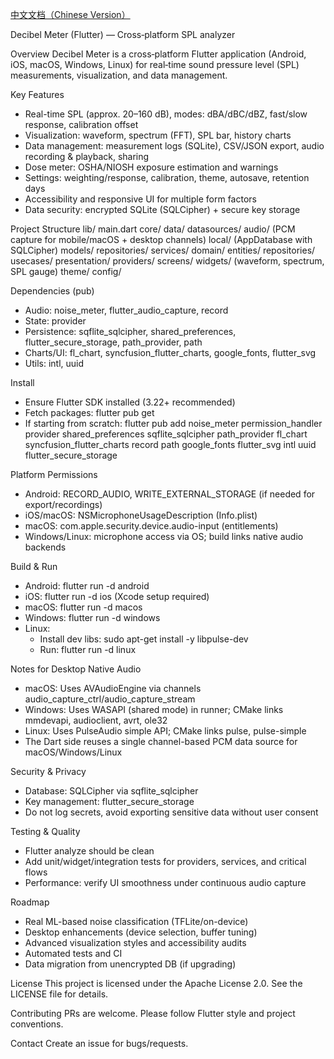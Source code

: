 [中文文档（Chinese Version）](./README_zh-CN.md)

Decibel Meter (Flutter) — Cross‑platform SPL analyzer

Overview
Decibel Meter is a cross‑platform Flutter application (Android, iOS, macOS, Windows, Linux) for real‑time sound pressure level (SPL) measurements, visualization, and data management.

Key Features
- Real-time SPL (approx. 20–160 dB), modes: dBA/dBC/dBZ, fast/slow response, calibration offset
- Visualization: waveform, spectrum (FFT), SPL bar, history charts
- Data management: measurement logs (SQLite), CSV/JSON export, audio recording & playback, sharing
- Dose meter: OSHA/NIOSH exposure estimation and warnings
- Settings: weighting/response, calibration, theme, autosave, retention days
- Accessibility and responsive UI for multiple form factors
- Data security: encrypted SQLite (SQLCipher) + secure key storage


Project Structure
lib/
  main.dart
  core/
  data/
    datasources/
      audio/ (PCM capture for mobile/macOS + desktop channels)
      local/ (AppDatabase with SQLCipher)
    models/
    repositories/
    services/
  domain/
    entities/
    repositories/
    usecases/
  presentation/
    providers/
    screens/
    widgets/ (waveform, spectrum, SPL gauge)
    theme/
  config/

Dependencies (pub)
- Audio: noise_meter, flutter_audio_capture, record
- State: provider
- Persistence: sqflite_sqlcipher, shared_preferences, flutter_secure_storage, path_provider, path
- Charts/UI: fl_chart, syncfusion_flutter_charts, google_fonts, flutter_svg
- Utils: intl, uuid

Install
- Ensure Flutter SDK installed (3.22+ recommended)
- Fetch packages:
  flutter pub get
- If starting from scratch:
  flutter pub add noise_meter permission_handler provider shared_preferences sqflite_sqlcipher path_provider fl_chart syncfusion_flutter_charts record path google_fonts flutter_svg intl uuid flutter_secure_storage

Platform Permissions
- Android: RECORD_AUDIO, WRITE_EXTERNAL_STORAGE (if needed for export/recordings)
- iOS/macOS: NSMicrophoneUsageDescription (Info.plist)
- macOS: com.apple.security.device.audio-input (entitlements)
- Windows/Linux: microphone access via OS; build links native audio backends

Build & Run
- Android: flutter run -d android
- iOS: flutter run -d ios (Xcode setup required)
- macOS: flutter run -d macos
- Windows: flutter run -d windows
- Linux:
  - Install dev libs: sudo apt-get install -y libpulse-dev
  - Run: flutter run -d linux

Notes for Desktop Native Audio
- macOS: Uses AVAudioEngine via channels audio_capture_ctrl/audio_capture_stream
- Windows: Uses WASAPI (shared mode) in runner; CMake links mmdevapi, audioclient, avrt, ole32
- Linux: Uses PulseAudio simple API; CMake links pulse, pulse-simple
- The Dart side reuses a single channel-based PCM data source for macOS/Windows/Linux

Security & Privacy
- Database: SQLCipher via sqflite_sqlcipher
- Key management: flutter_secure_storage
- Do not log secrets, avoid exporting sensitive data without user consent

Testing & Quality
- Flutter analyze should be clean
- Add unit/widget/integration tests for providers, services, and critical flows
- Performance: verify UI smoothness under continuous audio capture

Roadmap
- Real ML-based noise classification (TFLite/on-device)
- Desktop enhancements (device selection, buffer tuning)
- Advanced visualization styles and accessibility audits
- Automated tests and CI
- Data migration from unencrypted DB (if upgrading)

License
This project is licensed under the Apache License 2.0. See the LICENSE file for details.

Contributing
PRs are welcome. Please follow Flutter style and project conventions.

Contact
Create an issue for bugs/requests.